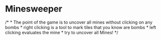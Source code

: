 # Minesweeper
/*
	 * The point of the game is to uncover all mines without clicking on any bombs
	 * right clicking is a tool to mark tiles that you know are bombs
	 * left clicking evaluates the mine
	 * try to uncover all Mines!
	 */
	 
	 
